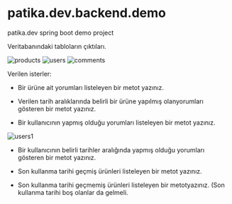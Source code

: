 # patika.dev.backend.demo
patika.dev spring boot demo project

Veritabanındaki tabloların çıktıları.

![products](https://user-images.githubusercontent.com/31712060/187036800-e3406e40-dab2-42b4-ae8c-27cdc53a1cc8.png)
![users](https://user-images.githubusercontent.com/31712060/187036802-39297ee1-d4b1-4710-ac33-cdf3ee4a5c53.png)
![comments](https://user-images.githubusercontent.com/31712060/187036803-b2799947-4cba-4aa0-9b83-75ecfcae4684.png)

Verilen isterler:

- Bir ürüne ait yorumları listeleyen bir metot yazınız.


- Verilen tarih aralıklarında belirli bir ürüne yapılmış olanyorumları gösteren bir metot yazınız.


- Bir kullanıcının yapmış olduğu yorumları listeleyen bir metot yazınız.

![users1](https://user-images.githubusercontent.com/31712060/187037108-28106714-79cc-4bc6-8c1f-d04ecb3bd97f.png)


- Bir kullanıcının belirli tarihler aralığında yapmış olduğu yorumları gösteren bir metot yazınız.
 
- Son kullanma tarihi geçmiş ürünleri listeleyen bir metot yazınız.


- Son kullanma tarihi geçmemiş ürünleri listeleyen bir metotyazınız. (Son kullanma tarihi boş olanlar da gelmeli.
